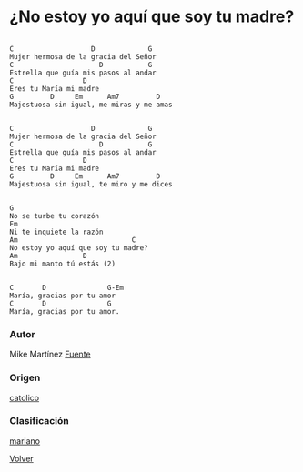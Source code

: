 
# ¿No estoy yo aquí que soy tu madre?
```

C                   D             G
Mujer hermosa de la gracia del Señor
C                     D           G
Estrella que guía mis pasos al andar
C                 D
Eres tu María mi madre
G         D     Em      Am7         D
Majestuosa sin igual, me miras y me amas


C                   D             G
Mujer hermosa de la gracia del Señor
C                     D           G
Estrella que guía mis pasos al andar
C                 D
Eres tu María mi madre
G         D     Em      Am7         D
Majestuosa sin igual, te miro y me dices


G
No se turbe tu corazón
Em
Ni te inquiete la razón
Am                            C
No estoy yo aquí que soy tu madre?
Am                D
Bajo mi manto tú estás (2)


C       D               G-Em
María, gracias por tu amor
C       D               G
María, gracias por tu amor.

```

### Autor
Mike Martínez
[Fuente](http://www.renovacion.com.mx/home/musicos/)

### Origen
[catolico](https://github.com/renovacion-sjb/musica/search?q=catolico&unscoped_q=catolico)

### Clasificación
[mariano](https://github.com/renovacion-sjb/musica/search?q=mariano&unscoped_q=mariano)



[Volver](index.md)
